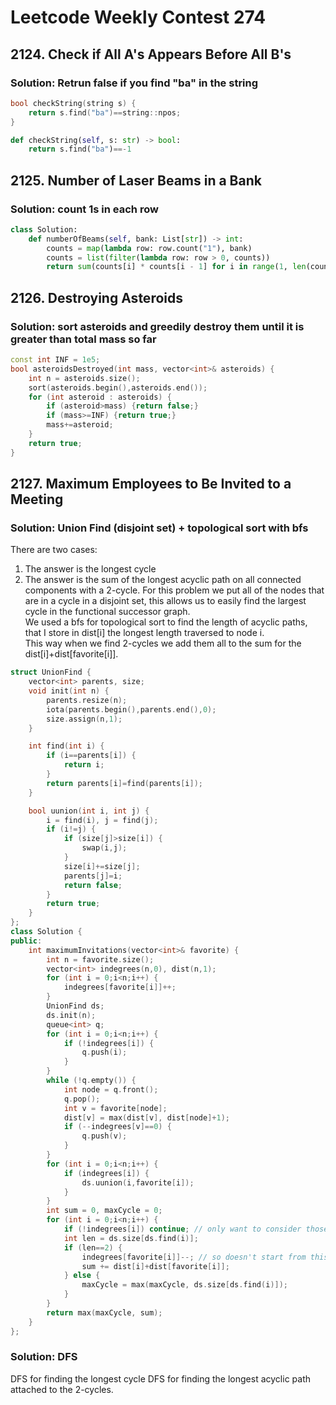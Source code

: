 # Leetcode Weekly Contest 274

## 2124. Check if All A's Appears Before All B's

### Solution: Retrun false if you find "ba" in the string

```c++
bool checkString(string s) {
    return s.find("ba")==string::npos;
}
```

```py
def checkString(self, s: str) -> bool:
    return s.find("ba")==-1
```

## 2125. Number of Laser Beams in a Bank

### Solution: count 1s in each row

```py
class Solution:
    def numberOfBeams(self, bank: List[str]) -> int:
        counts = map(lambda row: row.count("1"), bank)
        counts = list(filter(lambda row: row > 0, counts))
        return sum(counts[i] * counts[i - 1] for i in range(1, len(counts)))
```

## 2126. Destroying Asteroids

### Solution: sort asteroids and greedily destroy them until it is greater than total mass so far

```c++
const int INF = 1e5;
bool asteroidsDestroyed(int mass, vector<int>& asteroids) {
    int n = asteroids.size();
    sort(asteroids.begin(),asteroids.end());
    for (int asteroid : asteroids) {
        if (asteroid>mass) {return false;}
        if (mass>=INF) {return true;}
        mass+=asteroid;
    }
    return true;
}
```

## 2127. Maximum Employees to Be Invited to a Meeting

### Solution: Union Find (disjoint set) + topological sort with bfs

There are two cases:
1) The answer is the longest cycle
2) The answer is the sum of the longest acyclic path on all connected components with a 2-cycle. 
For this problem we put all of the nodes that are in a cycle in a disjoint set, this allows us to easily find the largest cycle in the functional
successor graph.  
We used a bfs for topological sort to find the length of acyclic paths, that I store in dist[i] the longest length traversed to node i.  
This way when we find 2-cycles we add them all to the sum for the dist[i]+dist[favorite[i]].

```c++
struct UnionFind {
    vector<int> parents, size;
    void init(int n) {
        parents.resize(n);
        iota(parents.begin(),parents.end(),0);
        size.assign(n,1);
    }

    int find(int i) {
        if (i==parents[i]) {
            return i;
        }
        return parents[i]=find(parents[i]);
    }

    bool uunion(int i, int j) {
        i = find(i), j = find(j);
        if (i!=j) {
            if (size[j]>size[i]) {
                swap(i,j);
            }
            size[i]+=size[j];
            parents[j]=i;
            return false;
        }
        return true;
    }
};
class Solution {
public:
    int maximumInvitations(vector<int>& favorite) {
        int n = favorite.size();
        vector<int> indegrees(n,0), dist(n,1);
        for (int i = 0;i<n;i++) {
            indegrees[favorite[i]]++;
        }
        UnionFind ds;
        ds.init(n);
        queue<int> q;
        for (int i = 0;i<n;i++) {
            if (!indegrees[i]) {
                q.push(i);
            }
        }
        while (!q.empty()) {
            int node = q.front();
            q.pop();
            int v = favorite[node];
            dist[v] = max(dist[v], dist[node]+1);
            if (--indegrees[v]==0) {
                q.push(v);
            }
        }
        for (int i = 0;i<n;i++) {
            if (indegrees[i]) {
                ds.uunion(i,favorite[i]);
            }
        }
        int sum = 0, maxCycle = 0;
        for (int i = 0;i<n;i++) {
            if (!indegrees[i]) continue; // only want to consider those in cycle
            int len = ds.size[ds.find(i)];
            if (len==2) {
                indegrees[favorite[i]]--; // so doesn't start from this cycle as well. avoid double counting
                sum += dist[i]+dist[favorite[i]];
            } else {
                maxCycle = max(maxCycle, ds.size[ds.find(i)]);
            }
        }
        return max(maxCycle, sum);
    }
};
```

### Solution: DFS 
DFS for finding the longest cycle
DFS for finding the longest acyclic path attached to the 2-cycles.  

```c++

```